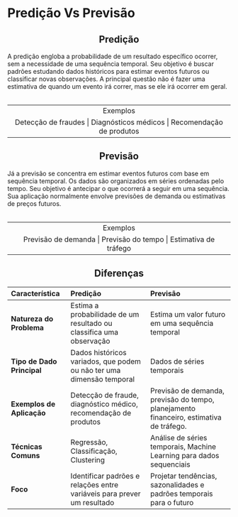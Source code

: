 # Predição Vs Previsão

<h2 align="center">Predição</h2>
A predição engloba a probabilidade de um resultado específico ocorrer, sem a necessidade de uma sequência temporal. Seu objetivo é buscar padrões estudando dados históricos 
para estimar eventos futuros ou classificar novas observações. A principal questão não é fazer uma estimativa de quando um evento irá correr, mas se ele irá ocorrer em geral.
</br></br>

<table align="center">
  <tr>
    <td align="center">Exemplos</td>
  </tr>
  <tr>
    <td align="center"> Detecção de fraudes | Diagnósticos médicos | Recomendação de produtos </td>
  </tr>
</table>

<h2 align="center"> Previsão </h2>
Já a previsão se concentra em estimar eventos futuros com base em sequência temporal. Os dados são organizados em séries ordenadas pelo tempo. Seu objetivo é antecipar o que
ocorrerá a seguir em uma sequência. Sua aplicação normalmente envolve previsões de demanda ou estimativas de preços futuros.
</br></br>

<table align="center">
  <tr>
    <td align="center">Exemplos</td>
  </tr>
  <tr>
    <td align="center"> Previsão de demanda | Previsão do tempo | Estimativa de tráfego </td>
  </tr>
</table>

<h2 align="center"> Diferenças </h2>

| Característica | Predição | Previsão |
| :--- | :--- | :--- |
| **Natureza do Problema** | Estima a probabilidade de um resultado ou classifica uma observação | Estima um valor futuro em uma sequência temporal |
| **Tipo de Dado Principal** | Dados históricos variados, que podem ou não ter uma dimensão temporal | Dados de séries temporais |
| **Exemplos de Aplicação** | Detecção de fraude, diagnóstico médico, recomendação de produtos | Previsão de demanda, previsão do tempo, planejamento financeiro, estimativa de tráfego. |
| **Técnicas Comuns** | Regressão, Classificação, Clustering | Análise de séries temporais, Machine Learning para dados sequenciais |
| **Foco** | Identificar padrões e relações entre variáveis para prever um resultado | Projetar tendências, sazonalidades e padrões temporais para o futuro |
